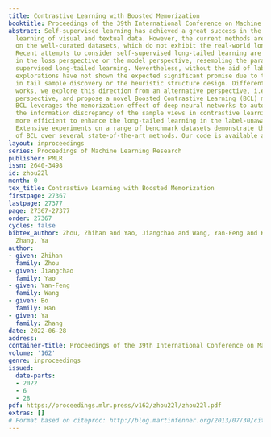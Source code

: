 ```yaml
---
title: Contrastive Learning with Boosted Memorization
booktitle: Proceedings of the 39th International Conference on Machine Learning
abstract: Self-supervised learning has achieved a great success in the representation
  learning of visual and textual data. However, the current methods are mainly validated
  on the well-curated datasets, which do not exhibit the real-world long-tailed distribution.
  Recent attempts to consider self-supervised long-tailed learning are made by rebalancing
  in the loss perspective or the model perspective, resembling the paradigms in the
  supervised long-tailed learning. Nevertheless, without the aid of labels, these
  explorations have not shown the expected significant promise due to the limitation
  in tail sample discovery or the heuristic structure design. Different from previous
  works, we explore this direction from an alternative perspective, i.e., the data
  perspective, and propose a novel Boosted Contrastive Learning (BCL) method. Specifically,
  BCL leverages the memorization effect of deep neural networks to automatically drive
  the information discrepancy of the sample views in contrastive learning, which is
  more efficient to enhance the long-tailed learning in the label-unaware context.
  Extensive experiments on a range of benchmark datasets demonstrate the effectiveness
  of BCL over several state-of-the-art methods. Our code is available at https://github.com/MediaBrain-SJTU/BCL.
layout: inproceedings
series: Proceedings of Machine Learning Research
publisher: PMLR
issn: 2640-3498
id: zhou22l
month: 0
tex_title: Contrastive Learning with Boosted Memorization
firstpage: 27367
lastpage: 27377
page: 27367-27377
order: 27367
cycles: false
bibtex_author: Zhou, Zhihan and Yao, Jiangchao and Wang, Yan-Feng and Han, Bo and
  Zhang, Ya
author:
- given: Zhihan
  family: Zhou
- given: Jiangchao
  family: Yao
- given: Yan-Feng
  family: Wang
- given: Bo
  family: Han
- given: Ya
  family: Zhang
date: 2022-06-28
address:
container-title: Proceedings of the 39th International Conference on Machine Learning
volume: '162'
genre: inproceedings
issued:
  date-parts:
  - 2022
  - 6
  - 28
pdf: https://proceedings.mlr.press/v162/zhou22l/zhou22l.pdf
extras: []
# Format based on citeproc: http://blog.martinfenner.org/2013/07/30/citeproc-yaml-for-bibliographies/
---
```

